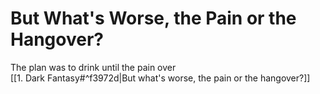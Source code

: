 # But What's Worse, the Pain or the Hangover?

The plan was to drink until the pain over  
[[1. Dark Fantasy#^f3972d|But what's worse, the pain or the hangover?]]
